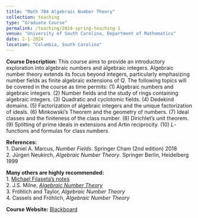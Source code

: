 ```yaml
---
title: "Math 784 Algebraic Number Theory"
collection: teaching
type: "Graduate Course"
permalink: /teaching/2024-spring-teaching-1
venue: "University of South Carolina, Department of Mathematics"
date: 2-1-2024
location: "Columbia, South Carolina"
---
```


**Course Description:** This course aims to provide an introductory exploration into algebraic numbers and algebraic integers. Algebraic number theory extends its focus beyond integers, particularly emphasizing number fields as finite algebraic extensions of *Q*. The following topics will be covered in the course as time permits: (1) Algebraic numbers and algebraic integers. (2) Number fields and the study of rings containing algebraic integers. (3) Quadratic and cyclotomic fields. (4) Dedekind domains. (5) Factorization of algebraic integers and the unique factorization of ideals. (6) Minkowski’s Theorem and the geometry of numbers. (7) Ideal classes and the finiteness of the class number. (8) Dirichlet’s unit theorem. (9) Splitting of prime ideals in extensions and Artin reciprocity. (10) *L*-functions and formulas for class numbers.


**References:**<br>
                     1. Daniel A. Marcus, *Number Fields*. Springer Cham (2nd edition) 2018 <br>
                     2. Jürgen Neukirch, *Algebraic Number Theory*. Springer Berlin, Heidelberg 1999

**Many others are highly recommended:**<br>
                                              1. [Michael Filaseta’s notes](http://www.math.sc.edu/~filaseta/gradcourses/TheMath784Notes.pdf) <br>
                                              2. J.S. Milne, [*Algebraic Number Theory*](https://www.jmilne.org/math/CourseNotes/ANT.pdf) <br>
                                              3. Fröhlich and Taylor, *Algebraic Number Theory* <br>
                                              4. Cassels and Fröhlich, *Algebraic Number Theory*

**Course Website:** [Blackboard](https://blackboard.sc.edu/ultra/courses/_1246159_1/outline)


<!--
Heading 1
======

Nonvanishing of Hecke *L*-functions <br><br>

**Link:** [https://www.math.tamu.edu/undergraduate/research/REU/](https://www.math.tamu.edu/undergraduate/research/REU/)

Heading 2
======

Heading 3
======
-->
